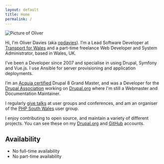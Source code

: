 ```yaml
---
layout: default
title: Home
permalink: /
---
```


<div class="mb-4 w-32"><img src="https://www.oliverdavies.uk/sites/default/files/images/me-precedent.jpg" alt="Picture of Oliver" class="rounded-full border border-gray"></div>

Hi, I'm Oliver Davies (aka <a href="https://www.google.com/#q=opdavies">opdavies</a>). I’m a Lead Software Developer at <a href="https://trc.cymru?utm_source=oliverdavies.uk&amp;utm_medium=about">Transport for Wales</a> and a part-time freelance Web Developer and System Administrator, based in Wales, UK.

I’ve been a Developer since 2007 and specialise in using Drupal, Symfony and Vue.js. I use Ansible for server provisioning and application deployments.

I’m an <a href="https://certification.acquia.com/user/1647756">Acquia certified</a> Drupal 8 Grand Master, and was a Developer for the <a href="https://www.drupal.org/association">Drupal Association</a> working on <a href="https://www.drupal.org">Drupal.org</a> where I'm still a Webmaster and Documentation Maintainer.

I regularly <a href="/talks">give talks</a> at user groups and conferences, and am an organiser of the <a href="https://www.phpsouthwales.uk">PHP South Wales</a> user group.

I enjoy contributing to open source, and maintain a variety of different projects. You can see these on my <a href="https://www.drupal.org/u/opdavies">Drupal.org</a> and <a href="https://github.com/opdavies">GitHub</a> accounts.

## Availability

- No full-time availability
- No part-time availability
